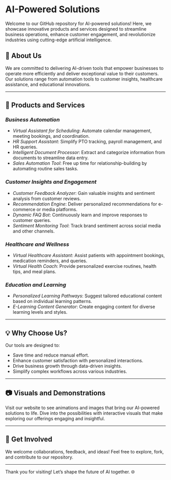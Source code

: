 # AI-Powered Solutions

Welcome to our GitHub repository for AI-powered solutions! Here, we showcase innovative products and services designed to streamline business operations, enhance customer engagement, and revolutionize industries using cutting-edge artificial intelligence.

## 🌟 About Us
We are committed to delivering AI-driven tools that empower businesses to operate more efficiently and deliver exceptional value to their customers. Our solutions range from automation tools to customer insights, healthcare assistance, and educational innovations.

---

## 🚀 Products and Services

### *Business Automation*
- *Virtual Assistant for Scheduling*: Automate calendar management, meeting bookings, and coordination.
- *HR Support Assistant*: Simplify PTO tracking, payroll management, and HR queries.
- *Intelligent Document Processor*: Extract and categorize information from documents to streamline data entry.
- *Sales Automation Tool*: Free up time for relationship-building by automating routine sales tasks.

### *Customer Insights and Engagement*
- *Customer Feedback Analyzer*: Gain valuable insights and sentiment analysis from customer reviews.
- *Recommendation Engine*: Deliver personalized recommendations for e-commerce or media platforms.
- *Dynamic FAQ Bot*: Continuously learn and improve responses to customer queries.
- *Sentiment Monitoring Tool*: Track brand sentiment across social media and other channels.

### *Healthcare and Wellness*
- *Virtual Healthcare Assistant*: Assist patients with appointment bookings, medication reminders, and queries.
- *Virtual Health Coach*: Provide personalized exercise routines, health tips, and meal plans.

### *Education and Learning*
- *Personalized Learning Pathways*: Suggest tailored educational content based on individual learning patterns.
- *E-Learning Content Generator*: Create engaging content for diverse learning levels and styles.

---

## 💡 Why Choose Us?
Our tools are designed to:
- Save time and reduce manual effort.
- Enhance customer satisfaction with personalized interactions.
- Drive business growth through data-driven insights.
- Simplify complex workflows across various industries.

---

## 📷 Visuals and Demonstrations
Visit our website to see animations and images that bring our AI-powered solutions to life. Dive into the possibilities with interactive visuals that make exploring our offerings engaging and insightful.

---


## 🤝 Get Involved
We welcome collaborations, feedback, and ideas! Feel free to explore, fork, and contribute to our repository.

---
Thank you for visiting! Let’s shape the future of AI together. 🌐
